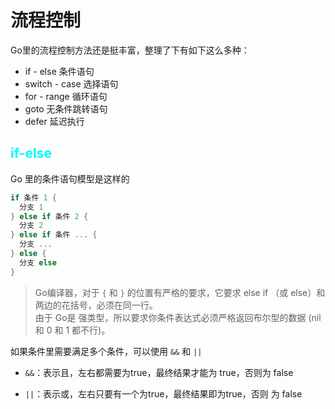 
# 流程控制

Go里的流程控制方法还是挺丰富，整理了下有如下这么多种：
- if - else 条件语句
- switch - case 选择语句
- for - range 循环语句
- goto 无条件跳转语句
- defer 延迟执行


## <font color="06FAFA">if-else</font>
Go 里的条件语句模型是这样的
```go
if 条件 1 {
  分支 1
} else if 条件 2 {
  分支 2
} else if 条件 ... {
  分支 ...
} else {
  分支 else
}
```
> Go编译器，对于 `{` 和 `}` 的位置有严格的要求，它要求 else if （或 else）和 两边的花括号，必须在同一行。  
> 由于 Go是 强类型，所以要求你条件表达式必须严格返回布尔型的数据 (nil 和 0 和 1 都不行)。

如果条件里需要满足多个条件，可以使用 `&&` 和 `||`

- `&&`：表示且，左右都需要为true，最终结果才能为 true，否则为 false

- `||`：表示或，左右只要有一个为true，最终结果即为true，否则 为 false





